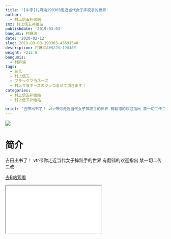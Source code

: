 ```yaml
---
title: '[中字]村麻油190303走近当代女子摔跤手的世界'
author:
  - 村上信五补给站
zmz: 村上信五补给站
publishdate: '2019-03-03'
bangumi: 村麻油
date: '2020-02-12'
slug: 2019-03-08-190303-45691540
description: 村麻油&#8226;190303
weight: -212.0
bangumis:
  - 村麻油
tags:
  - 综艺
  - 村上信五
  - ブラックマヨネーズ
  - 村上マヨネーズのツッコませて頂きます！
categories:
  - 村上信五补给站
  - 村上信五补给站

brief: "吉田出书了！ vtr带你走近当代女子摔跤手的世界 有翻错的欢迎指出 禁一切二传二改"
---
```

![](https://raw.githubusercontent.com/tcgriffith/owaraisite/master/static/tmpimg/e06375489b32a4cbf8fa272835d478204bb538fc.jpg.480.jpg)
# 简介  
吉田出书了！
vtr带你走近当代女子摔跤手的世界
有翻错的欢迎指出
禁一切二传二改  

[去B站观看](https://www.bilibili.com/video/av45691540/)
<div class ="resp-container"><iframe class="testiframe" src="//player.bilibili.com/player.html?aid=45691540"", scrolling="no", allowfullscreen="true" > </iframe></div> 
